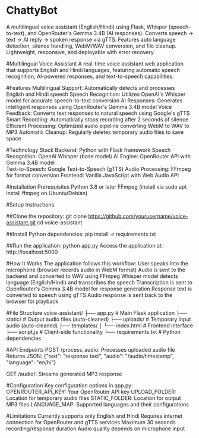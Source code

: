 # ChattyBot
A multilingual voice assistant (English/Hindi) using Flask, Whisper (speech-to-text), and OpenRouter's Gemma 3.4B (AI responses). Converts speech → text → AI reply → spoken response via gTTS. Features auto language detection, silence handling, WebM/WAV conversion, and file cleanup. Lightweight, responsive, and deployable with error recovery.

#Multilingual Voice Assistant
A real-time voice assistant web application that supports English and Hindi languages, featuring automatic speech recognition, AI-powered responses, and text-to-speech capabilities.

#Features
Multilingual Support: Automatically detects and processes English and Hindi speech
Speech Recognition: Utilizes OpenAI's Whisper model for accurate speech-to-text conversion
AI Responses: Generates intelligent responses using OpenRouter's Gemma 3.4B model
Voice Feedback: Converts text responses to natural speech using Google's gTTS
Smart Recording: Automatically stops recording after 2 seconds of silence
Efficient Processing: Optimized audio pipeline converting WebM to WAV to MP3
Automatic Cleanup: Regularly deletes temporary audio files to save space

#Technology Stack
Backend: Python with Flask framework
Speech Recognition: OpenAI Whisper (base model)
AI Engine: OpenRouter API with Gemma 3.4B model\
Text-to-Speech: Google Text-to-Speech (gTTS)
Audio Processing: FFmpeg for format conversion
Frontend: Vanilla JavaScript with Web Audio API

#Installation
Prerequisites
Python 3.8 or later
FFmpeg (install via sudo apt install ffmpeg on Ubuntu/Debian)

#Setup Instructions

##Clone the repository:
git clone https://github.com/yourusername/voice-assistant.git
cd voice-assistant

##Install Python dependencies:
pip install -r requirements.txt

##Run the application:
python app.py
Access the application at: http://localhost:5000

#How It Works
The application follows this workflow:
User speaks into the microphone (browser records audio in WebM format)
Audio is sent to the backend and converted to WAV using FFmpeg
Whisper model detects language (English/Hindi) and transcribes the speech
Transcription is sent to OpenRouter's Gemma 3.4B model for response generation
Response text is converted to speech using gTTS
Audio response is sent back to the browser for playback

#File Structure
voice-assistant/
├── app.py                # Main Flask application
├── static/               # Output audio files (auto-cleaned)
├── uploads/              # Temporary input audio (auto-cleaned)
├── templates/
│   └── index.html        # Frontend interface
├── script.js             # Client-side functionality
└── requirements.txt      # Python dependencies

#API Endpoints
POST /process_audio: Processes uploaded audio file
Returns JSON: {"text": "response text", "audio": "/audio/timestamp", "language": "en/hi"}

GET /audio/<timestamp>: Streams generated MP3 response

#Configuration
Key configuration options in app.py:
OPENROUTER_API_KEY: Your OpenRouter API key
UPLOAD_FOLDER: Location for temporary audio files
STATIC_FOLDER: Location for output MP3 files
LANGUAGE_MAP: Supported languages and their configurations

#Limitations
Currently supports only English and Hindi
Requires internet connection for OpenRouter and gTTS services
Maximum 30 seconds recording/response duration
Audio quality depends on microphone input
